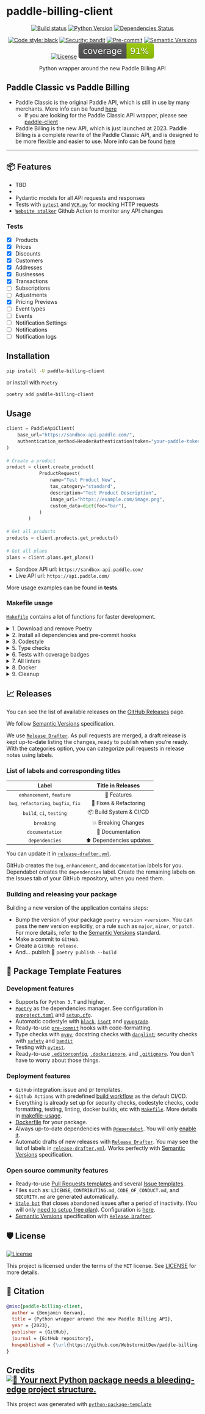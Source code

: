 # paddle-billing-client

<div align="center">

[![Build status](https://github.com/WebstormitDev/paddle-billing-client/workflows/build/badge.svg?branch=main&event=push)](https://github.com/WebstormitDev/paddle-billing-client/actions?query=workflow%3Abuild)
[![Python Version](https://img.shields.io/pypi/pyversions/paddle-billing-client.svg)](https://pypi.org/project/paddle-billing-client/)
[![Dependencies Status](https://img.shields.io/badge/dependencies-up%20to%20date-brightgreen.svg)](https://github.com/WebstormitDev/paddle-billing-client/pulls?utf8=%E2%9C%93&q=is%3Apr%20author%3Aapp%2Fdependabot)

[![Code style: black](https://img.shields.io/badge/code%20style-black-000000.svg)](https://github.com/psf/black)
[![Security: bandit](https://img.shields.io/badge/security-bandit-green.svg)](https://github.com/PyCQA/bandit)
[![Pre-commit](https://img.shields.io/badge/pre--commit-enabled-brightgreen?logo=pre-commit&logoColor=white)](https://github.com/WebstormitDev/paddle-billing-client/blob/main/.pre-commit-config.yaml)
[![Semantic Versions](https://img.shields.io/badge/%20%20%F0%9F%93%A6%F0%9F%9A%80-semantic--versions-e10079.svg)](https://github.com/WebstormitDev/paddle-billing-client/releases)
[![License](https://img.shields.io/github/license/WebstormitDev/paddle-billing-client)](https://github.com/WebstormitDev/paddle-billing-client/blob/main/LICENSE)
![Coverage Report](assets/images/coverage.svg)

Python wrapper around the new Paddle Billing API

</div>

## Paddle Classic vs Paddle Billing

- Paddle Classic is the original Paddle API, which is still in use by many merchants. More info can be found [here](https://developer.paddle.com/classic/api-reference/1384a288aca7a-api-reference)
  - If you are looking for the Paddle Classic API wrapper, please see [paddle-client](https://github.com/paddle-python/paddle-client)
- Paddle Billing is the new API, which is just launched at 2023. Paddle Billing is a complete rewrite of the Paddle Classic API, and is designed to be more flexible and easier to use. More info can be found [here](https://developer.paddle.com/api-reference/overview)

---
## 📦 Features

- TBD
- 
- Pydantic models for all API requests and responses
- Tests with [`pytest`](https://docs.pytest.org/en/latest/) and [`VCR.py`](https://vcrpy.readthedocs.io/en/latest/) for mocking HTTP requests
- [`Website stalker`](https://github.com/EdJoPaTo/website-stalker) Github Action to monitor any API changes

### Tests

- [x] Products
- [x] Prices
- [x] Discounts
- [x] Customers
- [x] Addresses
- [x] Businesses
- [x] Transactions
- [ ] Subscriptions
- [ ] Adjustments
- [x] Pricing Previews
- [ ] Event types
- [ ] Events
- [ ] Notification Settings
- [ ] Notifications
- [ ] Notification logs

## Installation

```bash
pip install -U paddle-billing-client
```

or install with `Poetry`

```bash
poetry add paddle-billing-client
```

## Usage

```python
client = PaddleApiClient(
    base_url="https://sandbox-api.paddle.com/", 
    authentication_method=HeaderAuthentication(token="your-paddle-token")
)

# Create a product
product = client.create_product(
            ProductRequest(
                name="Test Product New",
                tax_category="standard",
                description="Test Product Description",
                image_url="https://example.com/image.png",
                custom_data=dict(foo="bar"),
            )
        )
                         
# Get all products
products = client.products.get_products()

# Get all plans
plans = client.plans.get_plans()
```
- Sandbox API url: `https://sandbox-api.paddle.com/`
- Live API url: `https://api.paddle.com/`

More usage examples can be found in **tests**.

### Makefile usage

[`Makefile`](https://github.com/WebstormitDev/paddle-billing-client/blob/main/Makefile) contains a lot of functions for faster development.

<details>
<summary>1. Download and remove Poetry</summary>
<p>

To download and install Poetry run:

```bash
make poetry-download
```

To uninstall

```bash
make poetry-remove
```

</p>
</details>

<details>
<summary>2. Install all dependencies and pre-commit hooks</summary>
<p>

Install requirements:

```bash
make install
```

Pre-commit hooks coulb be installed after `git init` via

```bash
make pre-commit-install
```

</p>
</details>

<details>
<summary>3. Codestyle</summary>
<p>

Automatic formatting uses `pyupgrade`, `isort` and `black`.

```bash
make codestyle

# or use synonym
make formatting
```

Codestyle checks only, without rewriting files:

```bash
make check-codestyle
```

> Note: `check-codestyle` uses `isort`, `black` and `darglint` library

Update all dev libraries to the latest version using one comand

```bash
make update-dev-deps
```

<details>
<summary>4. Code security</summary>
<p>

```bash
make check-safety
```

This command launches `Poetry` integrity checks as well as identifies security issues with `Safety` and `Bandit`.

```bash
make check-safety
```

</p>
</details>

</p>
</details>

<details>
<summary>5. Type checks</summary>
<p>

Run `mypy` static type checker

```bash
make mypy
```

</p>
</details>

<details>
<summary>6. Tests with coverage badges</summary>
<p>

Run `pytest`

```bash
make test
```

</p>
</details>

<details>
<summary>7. All linters</summary>
<p>

Of course there is a command to ~~rule~~ run all linters in one:

```bash
make lint
```

the same as:

```bash
make test && make check-codestyle && make mypy && make check-safety
```

</p>
</details>

<details>
<summary>8. Docker</summary>
<p>

```bash
make docker-build
```

which is equivalent to:

```bash
make docker-build VERSION=latest
```

Remove docker image with

```bash
make docker-remove
```

More information [about docker](https://github.com/WebstormitDev/paddle-billing-client/tree/main/docker).

</p>
</details>

<details>
<summary>9. Cleanup</summary>
<p>
Delete pycache files

```bash
make pycache-remove
```

Remove package build

```bash
make build-remove
```

Delete .DS_STORE files

```bash
make dsstore-remove
```

Remove .mypycache

```bash
make mypycache-remove
```

Or to remove all above run:

```bash
make cleanup
```

</p>
</details>

## 📈 Releases

You can see the list of available releases on the [GitHub Releases](https://github.com/WebstormitDev/paddle-billing-client/releases) page.

We follow [Semantic Versions](https://semver.org/) specification.

We use [`Release Drafter`](https://github.com/marketplace/actions/release-drafter). As pull requests are merged, a draft release is kept up-to-date listing the changes, ready to publish when you’re ready. With the categories option, you can categorize pull requests in release notes using labels.

### List of labels and corresponding titles

|               **Label**               |  **Title in Releases**  |
| :-----------------------------------: | :---------------------: |
|       `enhancement`, `feature`        |       🚀 Features       |
| `bug`, `refactoring`, `bugfix`, `fix` | 🔧 Fixes & Refactoring  |
|       `build`, `ci`, `testing`        | 📦 Build System & CI/CD |
|              `breaking`               |   💥 Breaking Changes   |
|            `documentation`            |    📝 Documentation     |
|            `dependencies`             | ⬆️ Dependencies updates |

You can update it in [`release-drafter.yml`](https://github.com/WebstormitDev/paddle-billing-client/blob/main/.github/release-drafter.yml).

GitHub creates the `bug`, `enhancement`, and `documentation` labels for you. Dependabot creates the `dependencies` label. Create the remaining labels on the Issues tab of your GitHub repository, when you need them.

### Building and releasing your package

Building a new version of the application contains steps:

- Bump the version of your package `poetry version <version>`. You can pass the new version explicitly, or a rule such as `major`, `minor`, or `patch`. For more details, refer to the [Semantic Versions](https://semver.org/) standard.
- Make a commit to `GitHub`.
- Create a `GitHub release`.
- And... publish 🙂 `poetry publish --build`

## 🚀 Package Template Features

### Development features

- Supports for `Python 3.7` and higher.
- [`Poetry`](https://python-poetry.org/) as the dependencies manager. See configuration in [`pyproject.toml`](https://github.com/WebstormitDev/paddle-billing-client/blob/main/pyproject.toml) and [`setup.cfg`](https://github.com/WebstormitDev/paddle-billing-client/blob/main/setup.cfg).
- Automatic codestyle with [`black`](https://github.com/psf/black), [`isort`](https://github.com/timothycrosley/isort) and [`pyupgrade`](https://github.com/asottile/pyupgrade).
- Ready-to-use [`pre-commit`](https://pre-commit.com/) hooks with code-formatting.
- Type checks with [`mypy`](https://mypy.readthedocs.io); docstring checks with [`darglint`](https://github.com/terrencepreilly/darglint); security checks with [`safety`](https://github.com/pyupio/safety) and [`bandit`](https://github.com/PyCQA/bandit)
- Testing with [`pytest`](https://docs.pytest.org/en/latest/).
- Ready-to-use [`.editorconfig`](https://github.com/WebstormitDev/paddle-billing-client/blob/main/.editorconfig), [`.dockerignore`](https://github.com/WebstormitDev/paddle-billing-client/blob/main/.dockerignore), and [`.gitignore`](https://github.com/WebstormitDev/paddle-billing-client/blob/main/.gitignore). You don't have to worry about those things.

### Deployment features

- `GitHub` integration: issue and pr templates.
- `Github Actions` with predefined [build workflow](https://github.com/WebstormitDev/paddle-billing-client/blob/main/.github/workflows/build.yml) as the default CI/CD.
- Everything is already set up for security checks, codestyle checks, code formatting, testing, linting, docker builds, etc with [`Makefile`](https://github.com/WebstormitDev/paddle-billing-client/blob/main/Makefile#L89). More details in [makefile-usage](#makefile-usage).
- [Dockerfile](https://github.com/WebstormitDev/paddle-billing-client/blob/main/docker/Dockerfile) for your package.
- Always up-to-date dependencies with [`@dependabot`](https://dependabot.com/). You will only [enable it](https://docs.github.com/en/github/administering-a-repository/enabling-and-disabling-version-updates#enabling-github-dependabot-version-updates).
- Automatic drafts of new releases with [`Release Drafter`](https://github.com/marketplace/actions/release-drafter). You may see the list of labels in [`release-drafter.yml`](https://github.com/WebstormitDev/paddle-billing-client/blob/main/.github/release-drafter.yml). Works perfectly with [Semantic Versions](https://semver.org/) specification.

### Open source community features

- Ready-to-use [Pull Requests templates](https://github.com/WebstormitDev/paddle-billing-client/blob/main/.github/PULL_REQUEST_TEMPLATE.md) and several [Issue templates](https://github.com/WebstormitDev/paddle-billing-client/tree/main/.github/ISSUE_TEMPLATE).
- Files such as: `LICENSE`, `CONTRIBUTING.md`, `CODE_OF_CONDUCT.md`, and `SECURITY.md` are generated automatically.
- [`Stale bot`](https://github.com/apps/stale) that closes abandoned issues after a period of inactivity. (You will only [need to setup free plan](https://github.com/marketplace/stale)). Configuration is [here](https://github.com/WebstormitDev/paddle-billing-client/blob/main/.github/.stale.yml).
- [Semantic Versions](https://semver.org/) specification with [`Release Drafter`](https://github.com/marketplace/actions/release-drafter).

## 🛡 License

[![License](https://img.shields.io/github/license/WebstormitDev/paddle-billing-client)](https://github.com/WebstormitDev/paddle-billing-client/blob/main/LICENSE)

This project is licensed under the terms of the `MIT` license. See [LICENSE](https://github.com/WebstormitDev/paddle-billing-client/blob/main/LICENSE) for more details.

## 📃 Citation

```bibtex
@misc{paddle-billing-client,
  author = {Benjamin Gervan},
  title = {Python wrapper around the new Paddle Billing API},
  year = {2023},
  publisher = {GitHub},
  journal = {GitHub repository},
  howpublished = {\url{https://github.com/WebstormitDev/paddle-billing-client}}
}
```

## Credits [![🚀 Your next Python package needs a bleeding-edge project structure.](https://img.shields.io/badge/python--package--template-%F0%9F%9A%80-brightgreen)](https://github.com/TezRomacH/python-package-template)

This project was generated with [`python-package-template`](https://github.com/TezRomacH/python-package-template)
